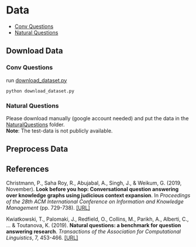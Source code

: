 # Data

* [Conv Questions](https://convex.mpi-inf.mpg.de/)
* [Natural Questions](https://ai.google.com/research/NaturalQuestions/download)


## Download Data

### Conv Questions
run [download_dataset.py](download_dataset.py)
```
python download_dataset.py
```


### Natural Questions

Please download manually (google account needed) and put the data in the [NaturalQuestions](../../data/QA/NaturalQuestions) folder.  
**Note**: The test-data is not publicly available.

## Preprocess Data


## References

Christmann, P., Saha Roy, R., Abujabal, A., Singh, J., & Weikum, G. (2019, November). **Look before you hop: Conversational question answering over knowledge graphs using judicious context expansion**. In *Proceedings of the 28th ACM International Conference on Information and Knowledge Management* (pp. 729-738). [[URL]](https://doi.org/10.1145/3357384.3358016)

Kwiatkowski, T., Palomaki, J., Redfield, O., Collins, M., Parikh, A., Alberti, C., ... & Toutanova, K. (2019). **Natural questions: a benchmark for question answering research**. *Transactions of the Association for Computational Linguistics*, 7, 453-466. [[URL]](https://transacl.org/ojs/index.php/tacl/article/view/1455)
